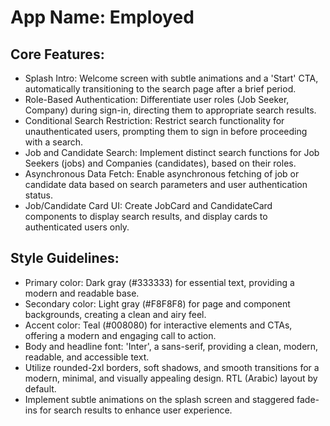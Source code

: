 # **App Name**: Employed

## Core Features:

- Splash Intro: Welcome screen with subtle animations and a 'Start' CTA, automatically transitioning to the search page after a brief period.
- Role-Based Authentication: Differentiate user roles (Job Seeker, Company) during sign-in, directing them to appropriate search results.
- Conditional Search Restriction: Restrict search functionality for unauthenticated users, prompting them to sign in before proceeding with a search.
- Job and Candidate Search: Implement distinct search functions for Job Seekers (jobs) and Companies (candidates), based on their roles.
- Asynchronous Data Fetch: Enable asynchronous fetching of job or candidate data based on search parameters and user authentication status.
- Job/Candidate Card UI: Create JobCard and CandidateCard components to display search results, and display cards to authenticated users only.

## Style Guidelines:

- Primary color: Dark gray (#333333) for essential text, providing a modern and readable base.
- Secondary color: Light gray (#F8F8F8) for page and component backgrounds, creating a clean and airy feel.
- Accent color: Teal (#008080) for interactive elements and CTAs, offering a modern and engaging call to action.
- Body and headline font: 'Inter', a sans-serif, providing a clean, modern, readable, and accessible text.
- Utilize rounded-2xl borders, soft shadows, and smooth transitions for a modern, minimal, and visually appealing design. RTL (Arabic) layout by default.
- Implement subtle animations on the splash screen and staggered fade-ins for search results to enhance user experience.
